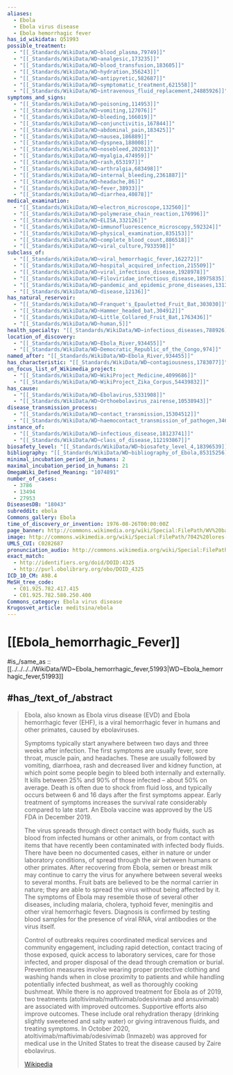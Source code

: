 ```yaml
---
aliases:
  - Ebola
  - Ebola virus disease
  - Ebola hemorrhagic fever
has_id_wikidata: Q51993
possible_treatment:
  - "[[_Standards/WikiData/WD~blood_plasma,79749]]"
  - "[[_Standards/WikiData/WD~analgesic,173235]]"
  - "[[_Standards/WikiData/WD~blood_transfusion,183605]]"
  - "[[_Standards/WikiData/WD~hydration,356243]]"
  - "[[_Standards/WikiData/WD~antipyretic,582687]]"
  - "[[_Standards/WikiData/WD~symptomatic_treatment,621558]]"
  - "[[_Standards/WikiData/WD~intravenous_fluid_replacement,24885926]]"
symptoms_and_signs:
  - "[[_Standards/WikiData/WD~poisoning,114953]]"
  - "[[_Standards/WikiData/WD~vomiting,127076]]"
  - "[[_Standards/WikiData/WD~bleeding,166019]]"
  - "[[_Standards/WikiData/WD~conjunctivitis,167844]]"
  - "[[_Standards/WikiData/WD~abdominal_pain,183425]]"
  - "[[_Standards/WikiData/WD~nausea,186889]]"
  - "[[_Standards/WikiData/WD~dyspnea,188008]]"
  - "[[_Standards/WikiData/WD~nosebleed,202013]]"
  - "[[_Standards/WikiData/WD~myalgia,474959]]"
  - "[[_Standards/WikiData/WD~rash,653197]]"
  - "[[_Standards/WikiData/WD~arthralgia,683498]]"
  - "[[_Standards/WikiData/WD~internal_bleeding,2361887]]"
  - "[[_Standards/WikiData/WD~headache,86]]"
  - "[[_Standards/WikiData/WD~fever,38933]]"
  - "[[_Standards/WikiData/WD~diarrhea,40878]]"
medical_examination:
  - "[[_Standards/WikiData/WD~electron_microscope,132560]]"
  - "[[_Standards/WikiData/WD~polymerase_chain_reaction,176996]]"
  - "[[_Standards/WikiData/WD~ELISA,332126]]"
  - "[[_Standards/WikiData/WD~immunofluorescence_microscopy,592324]]"
  - "[[_Standards/WikiData/WD~physical_examination,835153]]"
  - "[[_Standards/WikiData/WD~complete_blood_count,886518]]"
  - "[[_Standards/WikiData/WD~viral_culture,7933598]]"
subclass_of:
  - "[[_Standards/WikiData/WD~viral_hemorrhagic_fever,162272]]"
  - "[[_Standards/WikiData/WD~hospital_acquired_infection,215509]]"
  - "[[_Standards/WikiData/WD~viral_infectious_disease,1928978]]"
  - "[[_Standards/WikiData/WD~Filoviridae_infectious_disease,18975835]]"
  - "[[_Standards/WikiData/WD~pandemic_and_epidemic_prone_diseases,131345497]]"
  - "[[_Standards/WikiData/WD~disease,12136]]"
has_natural_reservoir:
  - "[[_Standards/WikiData/WD~Franquet's_Epauletted_Fruit_Bat,303030]]"
  - "[[_Standards/WikiData/WD~Hammer_headed_bat,304912]]"
  - "[[_Standards/WikiData/WD~Little_Collared_Fruit_Bat,1763436]]"
  - "[[_Standards/WikiData/WD~human,5]]"
health_specialty: "[[_Standards/WikiData/WD~infectious_diseases,788926]]"
location_of_discovery:
  - "[[_Standards/WikiData/WD~Ebola_River,934455]]"
  - "[[_Standards/WikiData/WD~Democratic_Republic_of_the_Congo,974]]"
named_after: "[[_Standards/WikiData/WD~Ebola_River,934455]]"
has_characteristic: "[[_Standards/WikiData/WD~contagiousness,1783077]]"
on_focus_list_of_Wikimedia_project:
  - "[[_Standards/WikiData/WD~WikiProject_Medicine,4099686]]"
  - "[[_Standards/WikiData/WD~WikiProject_Zika_Corpus,54439832]]"
has_cause:
  - "[[_Standards/WikiData/WD~Ebolavirus,5331908]]"
  - "[[_Standards/WikiData/WD~Orthoebolavirus_zairense,10538943]]"
disease_transmission_process:
  - "[[_Standards/WikiData/WD~contact_transmission,15304512]]"
  - "[[_Standards/WikiData/WD~haemocontact_transmission_of_pathogen,34683744]]"
instance_of:
  - "[[_Standards/WikiData/WD~infectious_disease,18123741]]"
  - "[[_Standards/WikiData/WD~class_of_disease,112193867]]"
biosafety_level: "[[_Standards/WikiData/WD~biosafety_level_4,18396539]]"
bibliography: "[[_Standards/WikiData/WD~bibliography_of_Ebola,85315256]]"
minimal_incubation_period_in_humans: 2
maximal_incubation_period_in_humans: 21
OmegaWiki_Defined_Meaning: "1074891"
number_of_cases:
  - 3786
  - 13494
  - 27953
DiseasesDB: "18043"
subreddit: ebola
Commons_gallery: Ebola
time_of_discovery_or_invention: 1976-08-26T00:00:00Z
page_banner: http://commons.wikimedia.org/wiki/Special:FilePath/WV%20banner%20Infectious%20diseases%20Vaccine.jpg
image: http://commons.wikimedia.org/wiki/Special:FilePath/7042%20lores-Ebola-Zaire-CDC%20Photo.jpg
UMLS_CUI: C0282687
pronunciation_audio: http://commons.wikimedia.org/wiki/Special:FilePath/LL-Q33810%20%28ori%29-Psubhashish-%E0%AC%87%E0%AC%AC%E0%AD%8B%E0%AC%B2%E0%AC%BE%20%E0%AC%AD%E0%AD%82%E0%AC%A4%E0%AC%BE%E0%AC%A3%E0%AD%81%20%E0%AC%B0%E0%AD%8B%E0%AC%97.wav
exact_match:
  - http://identifiers.org/doid/DOID:4325
  - http://purl.obolibrary.org/obo/DOID_4325
ICD_10_CM: A98.4
MeSH_tree_code:
  - C01.925.782.417.415
  - C01.925.782.580.250.400
Commons_category: Ebola virus disease
Krugosvet_article: meditsina/ebola
---
```


# [[Ebola_hemorrhagic_Fever]] 

#is_/same_as :: [[../../../../WikiData/WD~Ebola_hemorrhagic_fever,51993|WD~Ebola_hemorrhagic_fever,51993]] 

## #has_/text_of_/abstract 

> Ebola, also known as Ebola virus disease (EVD) and Ebola hemorrhagic fever (EHF), 
> is a viral hemorrhagic fever in humans and other primates, caused by ebolaviruses. 
> 
> Symptoms typically start anywhere between two days and three weeks after infection. 
> The first symptoms are usually fever, sore throat, muscle pain, and headaches. 
> These are usually followed by vomiting, diarrhoea, rash and decreased liver and kidney function, at which point some people begin to bleed both internally and externally. It kills between 25% and 90% of those infected – about 50% on average. Death is often due to shock from fluid loss, and typically occurs between 6 and 16 days after the first symptoms appear. Early treatment of symptoms increases the survival rate considerably compared to late start. An Ebola vaccine was approved by the US FDA in December 2019.
>
> The virus spreads through direct contact with body fluids, such as blood from infected humans or other animals, or from contact with items that have recently been contaminated with infected body fluids. There have been no documented cases, either in nature or under laboratory conditions, of spread through the air between humans or other primates. After recovering from Ebola, semen or breast milk may continue to carry the virus for anywhere between several weeks to several months. Fruit bats are believed to be the normal carrier in nature; they are able to spread the virus without being affected by it. The symptoms of Ebola may resemble those of several other diseases, including malaria, cholera, typhoid fever, meningitis and other viral hemorrhagic fevers. Diagnosis is confirmed by testing blood samples for the presence of viral RNA, viral antibodies or the virus itself.
>
> Control of outbreaks requires coordinated medical services and community engagement, including rapid detection, contact tracing of those exposed, quick access to laboratory services, care for those infected, and proper disposal of the dead through cremation or burial. Prevention measures involve wearing proper protective clothing and washing hands when in close proximity to patients and while handling potentially infected bushmeat, as well as thoroughly cooking bushmeat. While there is no approved treatment for Ebola as of 2019, two treatments (atoltivimab/maftivimab/odesivimab and ansuvimab) are associated with improved outcomes. Supportive efforts also improve outcomes. These include oral rehydration therapy (drinking slightly sweetened and salty water) or giving intravenous fluids, and treating symptoms. In October 2020, atoltivimab/maftivimab/odesivimab (Inmazeb) was approved for medical use in the United States to treat the disease caused by Zaire ebolavirus.
>
> [Wikipedia](https://en.wikipedia.org/wiki/Ebola) 

